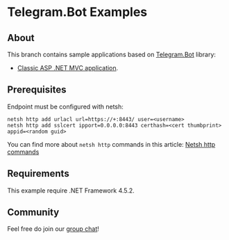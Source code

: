 # Telegram.Bot Examples

## About

This branch contains sample applications based on [Telegram.Bot](https://github.com/TelegramBots/Telegram.Bot) library:

- [Classic ASP .NET MVC application](https://github.com/TelegramBots/Telegram.Bot.Examples/tree/legacy-ASPNET).

## Prerequisites

Endpoint must be configured with netsh:

```shell
netsh http add urlacl url=https://+:8443/ user=<username>
netsh http add sslcert ipport=0.0.0.0:8443 certhash=<cert thumbprint> appid=<random guid>
```

You can find more about `netsh http` commands in this article: [Netsh http commands](https://docs.microsoft.com/en-us/windows-server/networking/technologies/netsh/netsh-http)

## Requirements

This example require .NET Framework 4.5.2.

## Community

Feel free do join our [group chat](https://t.me/tgbots_dotnet)!
